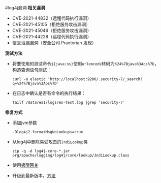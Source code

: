 #log4j漏洞
**相关漏洞**
* CVE-2021-44832（远程代码执行漏洞）
* CVE-2021-45105（拒绝服务攻击漏洞）
* CVE-2021-45046（拒绝服务攻击漏洞）
* CVE-2021-44228（远程代码执行漏洞）
* 信息泄漏漏洞（安全公司 Praetorian 发现）

**测试方法**
* 将要使用的测试命令`${java:os}`使用`urlencode`转码为`%24%7Bjava%3Aos%7D`，构造查询语句测试：

    `curl -u elastic 'http://localhost:9200/.security-7/_search?q=%24%7Bjava%3Aos%7D'`

* 在日志中确认是否有命令的执行结果：

    `tailf /data/es1/logs/es-test.log |grep 'security-7'`

**修复方式**
* 添加jvm参数

    `-Dlog4j2.formatMsgNoLookups=true`
* 从log4j中删除易受攻击的`JndiLookup`类

    `zip -q -d log4j-core-*.jar org/apache/logging/log4j/core/lookup/JndiLookup.class`
* 使用[极限网关](https://elasticsearch.cn/article/14444)
* 升级到最新版本，[方法](https://cxybb.com/article/yonggeit/120994102#_10)